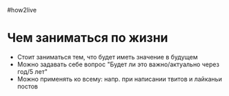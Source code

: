 #how2live 

# Чем заниматься по жизни

- Стоит заниматься тем, что будет иметь значение в будущем
- Можно задавать себе вопрос "Будет ли это важно/актуально через год/5 лет"
- Можно применять ко всему: напр. при написании твитов и лайканьи постов